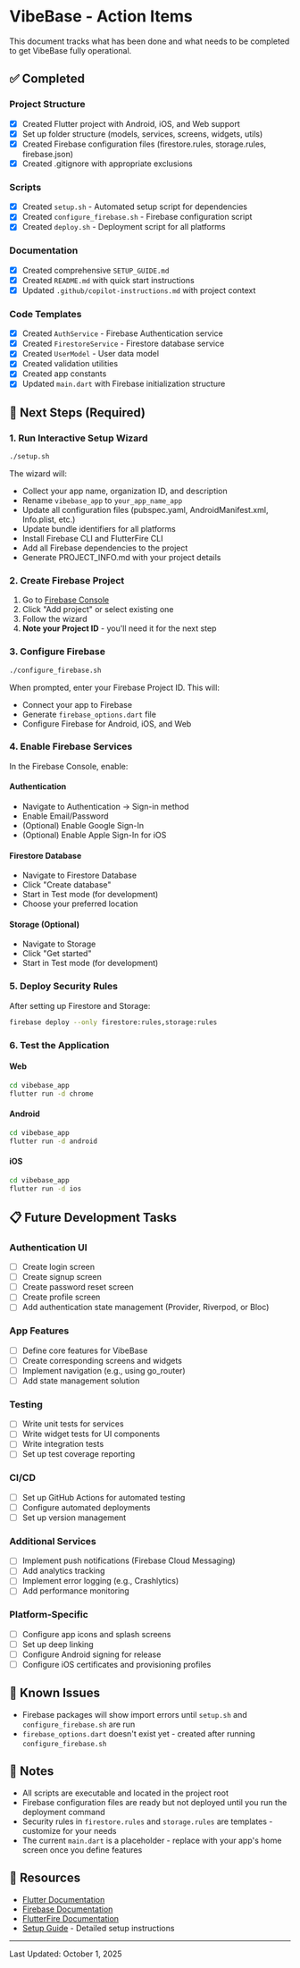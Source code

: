 # VibeBase - Action Items

This document tracks what has been done and what needs to be completed to get VibeBase fully operational.

## ✅ Completed

### Project Structure
- [x] Created Flutter project with Android, iOS, and Web support
- [x] Set up folder structure (models, services, screens, widgets, utils)
- [x] Created Firebase configuration files (firestore.rules, storage.rules, firebase.json)
- [x] Created .gitignore with appropriate exclusions

### Scripts
- [x] Created `setup.sh` - Automated setup script for dependencies
- [x] Created `configure_firebase.sh` - Firebase configuration script
- [x] Created `deploy.sh` - Deployment script for all platforms

### Documentation
- [x] Created comprehensive `SETUP_GUIDE.md`
- [x] Created `README.md` with quick start instructions
- [x] Updated `.github/copilot-instructions.md` with project context

### Code Templates
- [x] Created `AuthService` - Firebase Authentication service
- [x] Created `FirestoreService` - Firestore database service
- [x] Created `UserModel` - User data model
- [x] Created validation utilities
- [x] Created app constants
- [x] Updated `main.dart` with Firebase initialization structure

## 🔄 Next Steps (Required)

### 1. Run Interactive Setup Wizard
```bash
./setup.sh
```
The wizard will:
- Collect your app name, organization ID, and description
- Rename `vibebase_app` to `your_app_name_app`
- Update all configuration files (pubspec.yaml, AndroidManifest.xml, Info.plist, etc.)
- Update bundle identifiers for all platforms
- Install Firebase CLI and FlutterFire CLI
- Add all Firebase dependencies to the project
- Generate PROJECT_INFO.md with your project details

### 2. Create Firebase Project
1. Go to [Firebase Console](https://console.firebase.google.com/)
2. Click "Add project" or select existing one
3. Follow the wizard
4. **Note your Project ID** - you'll need it for the next step

### 3. Configure Firebase
```bash
./configure_firebase.sh
```
When prompted, enter your Firebase Project ID. This will:
- Connect your app to Firebase
- Generate `firebase_options.dart` file
- Configure Firebase for Android, iOS, and Web

### 4. Enable Firebase Services

In the Firebase Console, enable:

#### Authentication
- Navigate to Authentication → Sign-in method
- Enable Email/Password
- (Optional) Enable Google Sign-In
- (Optional) Enable Apple Sign-In for iOS

#### Firestore Database
- Navigate to Firestore Database
- Click "Create database"
- Start in Test mode (for development)
- Choose your preferred location

#### Storage (Optional)
- Navigate to Storage
- Click "Get started"
- Start in Test mode (for development)

### 5. Deploy Security Rules
After setting up Firestore and Storage:
```bash
firebase deploy --only firestore:rules,storage:rules
```

### 6. Test the Application

#### Web
```bash
cd vibebase_app
flutter run -d chrome
```

#### Android
```bash
cd vibebase_app
flutter run -d android
```

#### iOS
```bash
cd vibebase_app
flutter run -d ios
```

## 📋 Future Development Tasks

### Authentication UI
- [ ] Create login screen
- [ ] Create signup screen
- [ ] Create password reset screen
- [ ] Create profile screen
- [ ] Add authentication state management (Provider, Riverpod, or Bloc)

### App Features
- [ ] Define core features for VibeBase
- [ ] Create corresponding screens and widgets
- [ ] Implement navigation (e.g., using go_router)
- [ ] Add state management solution

### Testing
- [ ] Write unit tests for services
- [ ] Write widget tests for UI components
- [ ] Write integration tests
- [ ] Set up test coverage reporting

### CI/CD
- [ ] Set up GitHub Actions for automated testing
- [ ] Configure automated deployments
- [ ] Set up version management

### Additional Services
- [ ] Implement push notifications (Firebase Cloud Messaging)
- [ ] Add analytics tracking
- [ ] Implement error logging (e.g., Crashlytics)
- [ ] Add performance monitoring

### Platform-Specific
- [ ] Configure app icons and splash screens
- [ ] Set up deep linking
- [ ] Configure Android signing for release
- [ ] Configure iOS certificates and provisioning profiles

## 🐛 Known Issues

- Firebase packages will show import errors until `setup.sh` and `configure_firebase.sh` are run
- `firebase_options.dart` doesn't exist yet - created after running `configure_firebase.sh`

## 📝 Notes

- All scripts are executable and located in the project root
- Firebase configuration files are ready but not deployed until you run the deployment command
- Security rules in `firestore.rules` and `storage.rules` are templates - customize for your needs
- The current `main.dart` is a placeholder - replace with your app's home screen once you define features

## 🔗 Resources

- [Flutter Documentation](https://docs.flutter.dev/)
- [Firebase Documentation](https://firebase.google.com/docs)
- [FlutterFire Documentation](https://firebase.flutter.dev/)
- [Setup Guide](SETUP_GUIDE.md) - Detailed setup instructions

---

Last Updated: October 1, 2025
